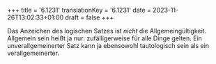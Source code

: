 +++
title = '6.1231'
translationKey = '6.1231'
date = 2023-11-26T13:02:33+01:00
draft = false
+++

Das Anzeichen des logischen Satzes ist <em class="germph">nicht</em> die Allgemeingültigkeit.
Allgemein sein heißt ja nur: zufälligerweise für alle Dinge gelten. Ein unverallgemeinerter Satz kann ja ebensowohl tautologisch sein als ein verallgemeinerter.
